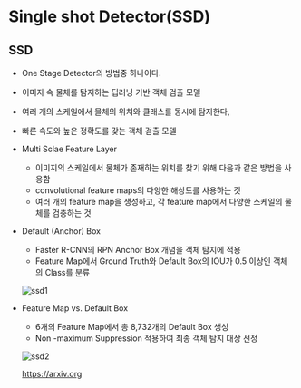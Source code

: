 # Single shot Detector(SSD)

## SSD

- One Stage Detector의 방법중 하나이다.
- 이미지 속 물체를 탐지하는 딥러닝 기반 객체 검출 모델
- 여러 개의 스케일에서 물체의 위치와 클래스를 동시에 탐지한다,
- 빠른 속도와 높은 정확도를 갖는 객체 검출 모델
- Multi Sclae Feature Layer
    - 이미지의 스케일에서 물체가 존재하는 위치를 찾기 위해 다음과 같은 방법을 사용함
    - convolutional feature maps의 다양한 해상도를 사용하는 것
    - 여러 개의 feature map을 생성하고, 각 feature map에서 다양한 스케일의 물체를 검충하는 것
    
- Default (Anchor) Box
    - Faster R-CNN의 RPN Anchor Box 개념을 객체 탐지에 적용
    - Feature Map에서 Ground Truth와 Default Box의 IOU가 0.5 이상인 객체의 Class를 분류
    
   ![ssd1](https://img1.daumcdn.net/thumb/R1280x0/?scode=mtistory2&fname=https%3A%2F%2Fblog.kakaocdn.net%2Fdn%2FcEHNEN%2FbtqSa9Yb4qh%2FtxKuruXq2rNmYYQzTeXHn1%2Fimg.png)
    
- Feature Map vs. Default Box
    - 6개의 Feature Map에서 총 8,732개의 Default Box 생성
    - Non -maximum Suppression 적용하여 최종 객체 탐지 대상 선정
    
    ![ssd2](https://img1.daumcdn.net/thumb/R1280x0/?scode=mtistory2&fname=https%3A%2F%2Fblog.kakaocdn.net%2Fdn%2FFEYNv%2FbtqSgLQrtnT%2FErJBo41yKDjKNwFA2JC99K%2Fimg.png)
        
    https://arxiv.org